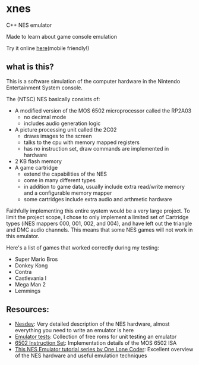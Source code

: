 # xnes

C++ NES emulator

Made to learn about game console emulation

Try it online [here](https://www.studiostudios.net/xnes/nes.html)(mobile friendly!)

## what is this?

This is a software simulation of the computer hardware in the Nintendo Entertainment System console. 

The (NTSC) NES basically consists of:

- A modified version of the MOS 6502 microprocessor called the RP2A03
    - no decimal mode
    - includes audio generation logic
- A picture processing unit called the 2C02
    - draws images to the screen
    - talks to the cpu with memory mapped registers
    - has no instruction set, draw commands are implemented in hardware
- 2 KB flash memory
- A game cartridge
    - extend the capabilities of the NES
    - come in many different types
    - in addition to game data, usually include extra read/write memory and a configurable memory mapper
    - some cartridges include extra audio and arthmetic hardware

Faithfully implementing this entire system would be a very large project. To limit the project scope, I chose to only implement a limited set of Cartridge types (iNES mappers 000, 001, 002, and 004), and have left out the triangle and DMC audio channels. This means that some NES games will not work in this emulator.

Here's a list of games that worked correctly during my testing:
- Super Mario Bros
- Donkey Kong
- Contra
- Castlevania I
- Mega Man 2
- Lemmings

## Resources:

- [Nesdev](http://wiki.nesdev.com/w/index.php/Nesdev_Wiki): Very detailed description of the NES hardware, almost everything you need to write an emulator is here
- [Emulator tests](https://wiki.nesdev.com/w/index.php/Emulator_tests): Collection of free roms for unit testing an emulator
- [6502 Instruction Set](https://www.masswerk.at/6502/6502_instruction_set.html): Implementation details of the MOS 6502 ISA
- [This NES Emulator tutorial series by One Lone Coder](https://www.youtube.com/watch?v=F8kx56OZQhg&list=PLrOv9FMX8xJHqMvSGB_9G9nZZ_4IgteYf&index=2): Excellent overview of the NES hardware and useful emulation techniques
